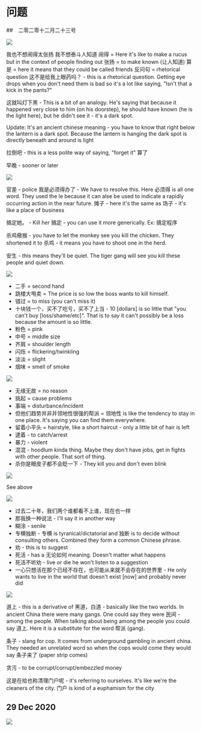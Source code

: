 # 问题

##　二零二零十二月二十三号

![](2020-12-23-19-58-34.png)

我也不想闹得太张扬
我不想泰斗人知道
闹得 = Here it's like to make a rucus but in the context of people finding out
张扬 = to make known (让人知道)
算是 = here it means that they could be called friends
反问句 = rhetorical question
这不是给我上眼药吗？ - this is a rhetorical question. Getting eye drops when you don't need them is bad so it's a lot like saying, "Isn't that a kick in the pants?"

这就叫灯下黑 - This is a bit of an analogy. He's saying that because it happened very close to him (on his doorstep), he should have known (he is the light here), but he didn't see it - it's a dark spot.

Update: It's an ancient chinese meaning - you have to know that right below the lantern is a dark spot. Because the lantern is hanging the dark spot is directly beneath and around is light

拉倒吧 - this is a less polite way of saying, "forget it" 算了

早晚 - sooner or later

![](2020-12-23-19-58-48.png)

官差 - police
我是必须得办了 - We have to resolve this. Here 必须得 is all one word. They used the le because it can alse be used to indicate a rapidly occurring action in the near future.
摊子 - here it's the same as 场子 - it's like a place of business

搞定她。 - Kill her
搞定<X> - you can use it more generically. Ex: 搞定程序

杀鸡儆猴 - you have to let the monkey see you kill the chicken. They shortened it to 杀鸡 - it means you have to shoot one in the herd.

安生 - this means they'll be quiet. The tiger gang will see you kill these people and quiet down.


![](2020-12-23-20-05-32.png)

- 二手 = second hand
- 跳楼大甩卖 = The price is so low the boss wants to kill himself.
- 错过 = to miss (you can't miss it)
- 十块钱一个，买不了吃亏，买不了上当 - 10 [dollars] is so little that "you can't buy [loss/shame/etc]". That is to say it can't possibly be a loss because the amount is so little.
- 粉色 = pink
- 中号 = middle size
- 齐肩 = shoulder length
- 闪烁 = flickering/twinkling
- 淡淡 = slight
- 烟味 = smell of smoke

![](2020-12-23-20-30-38.png)

- 无缘无故 = no reason
- 挑起 = cause problems
- 事端 = disturbance/incident
- 但他们趋势并非并领地性很强的帮派 = 领地性 is like the tendency to stay in one place. It's saying you can find them everywhere.
- 留着小平头 = hairstyle, like a short haircut - only a little bit of hair is left
- 逮着 - to catch/arrest 
- 暴力 - violent
- 混混 - hoodlum kinda thing. Maybe they don't have jobs, get in fights with other people. That sort of thing.
- 杀你是眼皮子都不会眨一下 - They kill you and don't even blink

![](2020-12-23-20-43-15.png)


See above

![](2020-12-25-08-55-32.png)

- 过去二十年，我们两个谁都看不上谁，现在也一样
- 那我换一种说法 - I'll say it in another way
- 糊涂 - senile
- 专横独断 - 专横 is tyranical/dictatorial and 独断 is to decide without consulting others. Combined they form a common Chinese phrase.
- 劝 - this is to suggest
- 死活 - has a 无论如何 meaning. Doesn't matter what happens
- 死活不听劝 - live or die he won't listen to a suggestion
- 一心只想活在那个已经不存在，也可能从来就不会存在的世界里 - He only wants to live in the world that doesn't exist [now] and probably never did

![](2020-12-25-11-05-12.png)

道上 - this is a derivative of 黑道，白道 - basically like the two worlds. In ancient China there were many gangs. One could say they were 民间 - among the people. When talking about being among the people you could say 道上. Here it is a substitute for the word 帮派 (gang).

条子 - slang for cop. It comes from underground gambling in ancient china. They needed an unrelated word so when the cops would come they would say 条子来了 (paper strip comes)

贪污 - to be corrupt/corrupt/embezzled money

这是在给也称清理门户呢 - it's referring to ourselves. It's like we're the cleaners of the city. 门户 is kind of a euphamism for the city

## 29 Dec 2020

![](2020-12-29-18-15-52.png)

